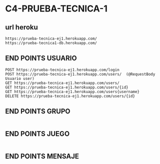 # C4-PRUEBA-TECNICA-1

## url heroku
```
https://prueba-tecnica-ej1.herokuapp.com/
https://prueba-tecnica1-db.herokuapp.com/
```

## END POINTS USUARIO
```
POST https://prueba-tecnica-ej1.herokuapp.com/login
POST https://prueba-tecnica-ej1.herokuapp.com/users/  (@RequestBody Usuario user)
GET https://prueba-tecnica-ej1.herokuapp.com/users/ 
GET https://prueba-tecnica-ej1.herokuapp.com/users/{id}
GET https://prueba-tecnica-ej1.herokuapp.com/users{username}
DELETE https://prueba-tecnica-ej1.herokuapp.com/users/{id}

```


## END POINTS GRUPO
```

```


## END POINTS JUEGO
```

```


## END POINTS MENSAJE
```

```
